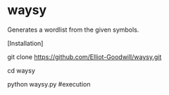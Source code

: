# waysy
Generates a wordlist from the given symbols.

[Installation]

git clone https://github.com/Elliot-Goodwill/waysy.git

cd waysy

python waysy.py #execution


